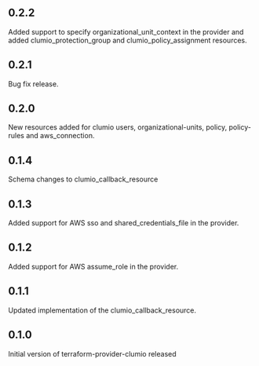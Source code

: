 ## 0.2.2

Added support to specify organizational_unit_context in the provider and added
clumio_protection_group and clumio_policy_assignment resources.

## 0.2.1

Bug fix release.

## 0.2.0

New resources added for clumio users, organizational-units, policy, policy-rules and
aws_connection.

## 0.1.4

Schema changes to clumio_callback_resource

## 0.1.3

Added support for AWS sso and shared_credentials_file in the provider.

## 0.1.2

Added support for AWS assume_role in the provider.

## 0.1.1

Updated implementation of the clumio_callback_resource.

## 0.1.0

Initial version of terraform-provider-clumio released

